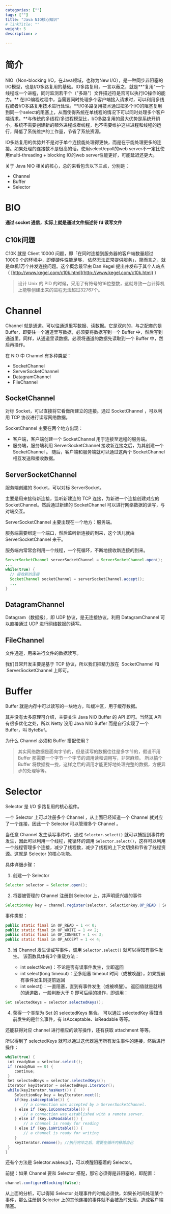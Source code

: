 ```yaml
---
categories: [""]
tags: [""]
title: "Java NIO核心知识"
# linkTitle: ""
weight: 5
description: >

---
```


# 简介

NIO（Non-blocking I/O，在Java领域，也称为New I/O），是一种同步非阻塞的I/O模型，也是I/O多路复用的基础。IO多路复用，一言以蔽之，就是**"复用"一个线程或一个进程，同时监测若干个（"多路"）文件描述符是否可以执行IO操作的能力。** 在I/O编程过程中，当需要同时处理多个客户端接入请求时，可以利用多线程或者I/O多路复用技术进行处理。**I/O多路复用技术通过把多个I/O的阻塞复用到同一个select的阻塞上，从而使得系统在单线程的情况下可以同时处理多个客户端请求。**与传统的多线程/多进程模型比，I/O多路复用的最大优势是系统开销小，系统不需要创建新的额外进程或者线程，也不需要维护这些进程和线程的运行，降低了系统维护的工作量，节省了系统资源。

IO多路复用的优势并不是对于单个连接能处理得更快，而是在于能处理更多的连接。如果处理的连接数不是很高的话，使用select/epoll的web server不一定比使用multi-threading + blocking IO的web server性能更好，可能延迟还更大。

关于 Java NIO 相关的核心，总的来看包含以下三点，分别是：

* Channel
* Buffer
* Selector
# BIO

**通过 socket 通信，实际上就是通过文件描述符 fd 读写文件**

## C10k问题

C10K 就是 Client 10000 问题，即「在同时连接到服务器的客户端数量超过 10000 个的环境中，即便硬件性能足够， 依然无法正常提供服务」，简而言之，就是单机1万个并发连接问题。这个概念最早由 Dan Kegel 提出并发布于其个人站点（ [http://www.kegel.com/c10k.html](http://www.kegel.com/c10k.html) ）

>设计 Unix 的 PID 的时候，采用了有符号的16位整数，这就导致一台计算机上能够创建出来的进程无法超过32767个。

# Channel

Channel 就是通道。可以往通道里写数据、读数据。它是双向的，与之配套的是 Buffer，即要往一个通道里写数据，必须要将数据写到一个 Buffer 中，然后写到通道里。同样，从通道里读数据，必须将通道的数据先读取到一个 Buffer 中，然后再操作。

在 NIO 中 Channel 有多种类型：

* SocketChannel
* ServerSocketChannel
* DatagramChannel
* FileChannel
## SocketChannel

对标 Socket，可以直接将它看做所建立的连接。通过 SocketChannel ，可以利用 TCP 协议进行读写网络数据。

SocketChannel 主要在两个地方出现：

* 客户端，客户端创建一个 SocketChannel 用于连接至远程的服务端。
* 服务端，服务端利用 ServerSocketChannel 接收新连接之后，为其创建一个 SocketChannel 。
随后，客户端和服务端就可以通过这两个 SocketChannel 相互发送和接收数据。

## ServerSocketChannel

服务端创建的 Socket，可以对标 ServerSocket。

主要是用来接待新连接，监听新建连的 TCP 连接，为新进一个连接创建对应的 SocketChannel。然后通过新建的 SocketChannel 可以进行网络数据的读写，与对端交互。

ServerSocketChannel 主要出现在一个地方：服务端。

服务端需要绑定一个端口，然后监听新连接的到来，这个活儿就由 ServerSocketChannel 来干。

服务端内常常会利用一个线程，一个死循环，不断地接收新连接的到来。

```java
ServerSocketChannel serverSocketChannel = ServerSocketChannel.open();
...
while(true) {
  // 接收新的连接
  SocketChannel socketChannel = serverSocketChannel.accept();
  ...
}
```

## DatagramChannel

Datagram（数据报），即 UDP 协议，是无连接协议。利用 DatagramChannel 可以直接通过 UDP 进行网络数据的读写。

## FileChannel

文件通道，用来进行文件的数据读写。

我们日常开发主要是基于 TCP 协议，所以我们把精力放在  SocketChannel 和  ServerSocketChannel 上即可。

# Buffer

Buffer 就是内存中可以读写的一块地方，叫缓冲区，用于缓存数据。

其并没有太多原理可介绍，主要关注 Java NIO Buffer 的 API 即可。当然其 API 有很多优化之处，所以 Netty 没用 Java NIO Buffer 而是自行实现了一个 Buffer，叫 ByteBuf。

为什么 Channel 必须和 Buffer 搭配使用？

>其实网络数据是面向字节的，但是读写的数据往往是多字节的，假设不用 Buffer 那需要一个字节一个字节的调用读和调用写，非常麻烦。
>所以搞个 Buffer 将数据拢一拢，这样之后的调用才能更好地处理完整的数据，方便异步的处理等等。

# Selector

Selector 是 I/O 多路复用的核心组件。

一个 Selector 上可以注册多个 Channel ，从上面已经知道一个 Channel 就对应了一个连接，因此一个 Selector 可以管理多个 Channel 。

当任意 Channel 发生读写事件时，通过 `Selector.select()` 就可以捕捉到事件的发生，因此可以利用一个线程，死循环的调用 `Selector.select()`，这样可以利用一个线程管理多个连接，减少了线程数，减少了线程的上下文切换和节省了线程资源。这就是 Selector 的核心功能。

具体详细步骤：

1. 创建一个 Selector
```java
Selector selector = Selector.open();
```
2. 将要被管理的 Channel 注册到 Selector 上，并声明感兴趣的事件
```java
SelectionKey key = channel.register(selector, Selectionkey.OP_READ | Selectionkey.OP_WRITE);
```
事件类型：
```java
public static final in OP_READ = 1 << 0;
public static final in OP_WRITE = 1 << 2;
public static final in OP_CONNECT = 1 << 3;
public static final in OP_ACCEPT = 1 << 4;
```
3. 当 Channel 发生读或写事件，调用 `Selector.select()` 就可以得知有事件发生。 
该函数具体有3个重载方法：

    * int selectNow()：不论是否有误事件发生，立即返回
    * int select(long timeout)：至多阻塞 timeout 时间（或被唤醒），如果提前有事件发生则提前返回
    * int select()：一直阻塞，直到有事件发生（或被唤醒）。
返回值就是就绪的通道数，一般判断大于 0 即可后续的操作，即调用：

```java
Set selectedKeys = selector.selectedKeys();
```
4. 获得一个类型为 Set 的 selectedKeys 集合。
可以通过 selectedKey 得知当前发生的是什么事件，有 isAcceptable、isReadable 等等。

还能获得对应 channel 进行相应的读写操作，还有获取 attachment 等等。

所以得到了 selectedKeys 就可以通过迭代器遍历所有发生事件的连接，然后进行操作：

```java
while(true) {
 int readyNum = selector.select();
 if (readyNum == 0) {
    continue;
 }
 Set selectedKeys = selector.selectedKeys();
 Iterator keyIterator = selectedKeys.iterator();
 while(keyIterator.hasNext()) {
    SelectionKey key = keyIterator.next();
    if(key.isAcceptable()) {
        // a connection was accepted by a ServerSocketChannel.
    } else if (key.isConnectable()) {
        // a connection was established with a remote server.
    } else if (key.isReadable()) {
        // a channel is ready for reading
    } else if (key.isWritable()) {
        // a channel is ready for writing
    }
    keyIterator.remove(); //执行完毕之后，需要在循环内移除自己
 }
}
```

还有个方法是 Selector.wakeup()，可以唤醒阻塞着的 Selector。

前提：如果 Channel 要和 Selector 搭配，那它必须得是非阻塞的，即配置：

```java
channel.configureBlocking(false);
```
从上面的分析，可以得知 Selector 处理事件的时候必须快，如果长时间处理某个事件，那么注册到 Selector 上的其他连接的事件就不会被及时处理，造成客户端阻塞。
